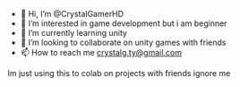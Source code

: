 - 👋 Hi, I’m @CrystalGamerHD
- 👀 I’m interested in game development but i am beginner
- 🌱 I’m currently learning unity
- 💞️ I’m looking to collaborate on unity games with friends
- 📫 How to reach me crystalg.ty@gmail.com

Im just using this to colab on projects with friends ignore me
